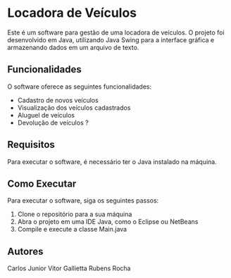 # Locadora de Veículos

Este é um software para gestão de uma locadora de veículos. O projeto foi desenvolvido em Java, utilizando Java Swing para a interface gráfica e armazenando dados em um arquivo de texto.

## Funcionalidades

O software oferece as seguintes funcionalidades:

- Cadastro de novos veículos
- Visualização dos veículos cadastrados
- Aluguel de veículos
- Devolução de veículos ?

## Requisitos

Para executar o software, é necessário ter o Java instalado na máquina.

## Como Executar

Para executar o software, siga os seguintes passos:

1. Clone o repositório para a sua máquina
2. Abra o projeto em uma IDE Java, como o Eclipse ou NetBeans
3. Compile e execute a classe Main.java


## Autores

Carlos Junior
Vitor Gallietta
Rubens Rocha